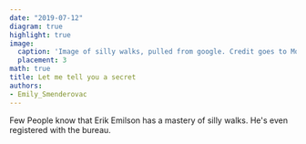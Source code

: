 ```yaml
---
date: "2019-07-12"
diagram: true
highlight: true
image:
  caption: 'Image of silly walks, pulled from google. Credit goes to Monty Python'
  placement: 3
math: true
title: Let me tell you a secret
authors: 
- Emily_Smenderovac
---
```


Few People know that Erik Emilson has a mastery of silly walks. He's even registered with the bureau.



